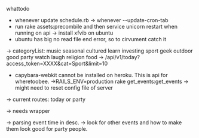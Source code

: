 whattodo 
  - whenever update schedule.rb -> whenever --update-cron-tab
  - run rake assets:precombile and then service unicorn restart when running on api
  -> install xfvib on ubuntu
  - ubuntu has big no read file end error, so to cirvument catch it

  -> categoryList: music seasonal cultured learn investing sport geek outdoor good party watch laugh religion food
  -> /api/v1/today?access_token=XXXX&cat=Sport&limit=10

  - capybara-webkit cannot be installed on heroku. This is api for wheretoobee.
  ->RAILS_ENV=production rake get_events:get_events
  -> might need to reset config file of server

  -> current routes: today or party

  -> needs wrapper

-> parsing event time in desc.
-> look for other events and how to make them look good for party people.